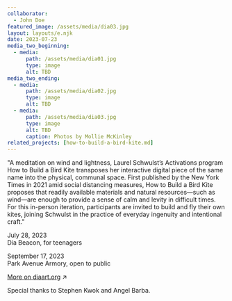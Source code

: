 ```yaml
---
collaborator:
  - John Doe
featured_image: /assets/media/dia03.jpg
layout: layouts/e.njk
date: 2023-07-23
media_two_beginning:
  - media:
      path: /assets/media/dia01.jpg
      type: image
      alt: TBD
media_two_ending:
  - media:
      path: /assets/media/dia02.jpg
      type: image
      alt: TBD
  - media:
      path: /assets/media/dia03.jpg
      type: image
      alt: TBD
      caption: Photos by Mollie McKinley
related_projects: [how-to-build-a-bird-kite.md]
---
```


"A meditation on wind and lightness, Laurel Schwulst’s Activations program How to Build a Bird Kite transposes her interactive digital piece of the same name into the physical, communal space. First published by the New York Times in 2021 amid social distancing measures, How to Build a Bird Kite proposes that readily available materials and natural resources—such as wind—are enough to provide a sense of calm and levity in difficult times. For this in-person iteration, participants are invited to build and fly their own kites, joining Schwulst in the practice of everyday ingenuity and intentional craft." 

July 28, 2023<br>
Dia Beacon, for teenagers

September 17, 2023<br>
Park Avenue Armory, open to public

<a href="https://www.diaart.org/program/calendar/activations-how-to-build-a-bird-kite-learning-program-09172023" target="_blank">More on diaart.org</a> ↗

Special thanks to Stephen Kwok and Angel Barba.
